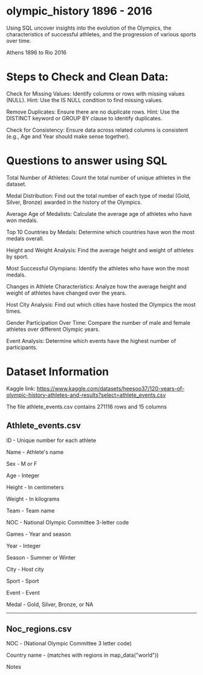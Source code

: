 # olympic_history 1896 - 2016
Using SQL uncover insights into the evolution of the Olympics, the characteristics of successful athletes, and the progression of various sports over time.

Athens 1896 to Rio 2016


# Steps to Check and Clean Data:

Check for Missing Values:
Identify columns or rows with missing values (NULL).
Hint: Use the IS NULL condition to find missing values.

Remove Duplicates:
Ensure there are no duplicate rows.
Hint: Use the DISTINCT keyword or GROUP BY clause to identify duplicates.

Check for Consistency:
Ensure data across related columns is consistent (e.g., Age and Year should make sense together).


# Questions to answer using SQL

Total Number of Athletes:
Count the total number of unique athletes in the dataset.

Medal Distribution:
Find out the total number of each type of medal (Gold, Silver, Bronze) awarded in the history of the Olympics.

Average Age of Medalists:
Calculate the average age of athletes who have won medals.

Top 10 Countries by Medals:
Determine which countries have won the most medals overall.

Height and Weight Analysis:
Find the average height and weight of athletes by sport.

Most Successful Olympians:
Identify the athletes who have won the most medals.

Changes in Athlete Characteristics:
Analyze how the average height and weight of athletes have changed over the years.

Host City Analysis:
Find out which cities have hosted the Olympics the most times.

Gender Participation Over Time:
Compare the number of male and female athletes over different Olympic years.

Event Analysis:
Determine which events have the highest number of participants.



# Dataset Information

Kaggle link: https://www.kaggle.com/datasets/heesoo37/120-years-of-olympic-history-athletes-and-results?select=athlete_events.csv

The file athlete_events.csv contains 271116 rows and 15 columns

## Athlete_events.csv
ID - Unique number for each athlete

Name - Athlete's name

Sex - M or F

Age - Integer

Height - In centimeters

Weight - In kilograms

Team - Team name

NOC - National Olympic Committee 3-letter code

Games - Year and season

Year - Integer

Season - Summer or Winter

City - Host city

Sport - Sport

Event - Event

Medal - Gold, Silver, Bronze, or NA


------


## Noc_regions.csv
NOC - (National Olympic Committee 3 letter code)

Country name - (matches with regions in map_data("world"))

Notes
